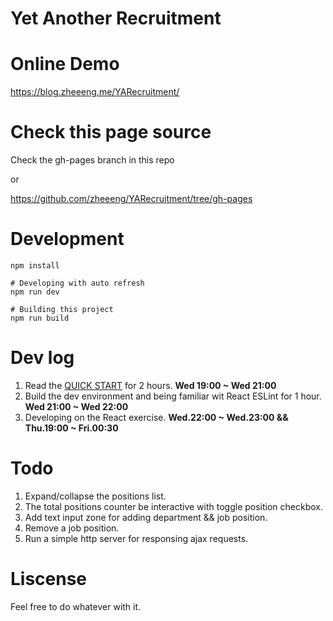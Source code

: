 # Yet Another Recruitment

# Online Demo

<https://blog.zheeeng.me/YARecruitment/>

# Check this page source

Check the gh-pages branch in this repo

or

<https://github.com/zheeeng/YARecruitment/tree/gh-pages>

# Development

```
npm install

# Developing with auto refresh
npm run dev

# Building this project 
npm run build
```

# Dev log

1. Read the [QUICK START](https://facebook.github.io/react/docs/getting-started.html) for 2 hours. **Wed 19:00 ~ Wed 21:00**
2. Build the dev environment and being familiar wit React ESLint for 1 hour. **Wed 21:00 ~ Wed 22:00**
3. Developing on the React exercise. **Wed.22:00 ~ Wed.23:00 && Thu.19:00 ~ Fri.00:30**

# Todo

1. Expand/collapse the positions list.
2. The total positions counter be interactive with toggle position checkbox.
3. Add text input zone for adding department && job position.
4. Remove a job position.
5. Run a simple http server for responsing ajax requests.

# Liscense

Feel free to do whatever with it.

